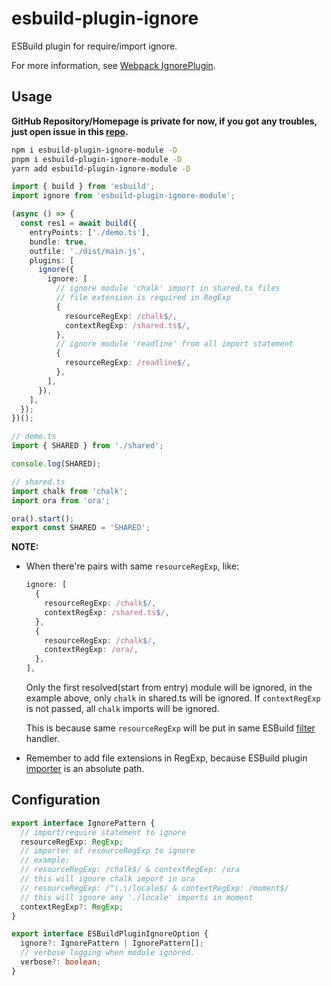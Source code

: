 # esbuild-plugin-ignore

ESBuild plugin for require/import ignore.

For more information, see [Webpack IgnorePlugin](https://webpack.js.org/plugins/ignore-plugin/).

## Usage

**GitHub Repository/Homepage is private for now, if you got any troubles, just open issue in this [repo](https://github.com/linbudu599/Blog).**

```bash
npm i esbuild-plugin-ignore-module -D
pnpm i esbuild-plugin-ignore-module -D
yarn add esbuild-plugin-ignore-module -D
```

```typescript
import { build } from 'esbuild';
import ignore from 'esbuild-plugin-ignore-module';

(async () => {
  const res1 = await build({
    entryPoints: ['./demo.ts'],
    bundle: true,
    outfile: './dist/main.js',
    plugins: [
      ignore({
        ignore: [
          // ignore module 'chalk' import in shared.ts files
          // file extension is required in RegExp
          {
            resourceRegExp: /chalk$/,
            contextRegExp: /shared.ts$/,
          },
          // ignore module 'readline' from all import statement
          {
            resourceRegExp: /readline$/,
          },
        ],
      }),
    ],
  });
})();

// demo.ts
import { SHARED } from './shared';

console.log(SHARED);

// shared.ts
import chalk from 'chalk';
import ora from 'ora';

ora().start();
export const SHARED = 'SHARED';
```

**NOTE:**

- When there're pairs with same `resourceRegExp`, like:

  ```typescript
  ignore: [
    {
      resourceRegExp: /chalk$/,
      contextRegExp: /shared.ts$/,
    },
    {
      resourceRegExp: /chalk$/,
      contextRegExp: /ora/,
    },
  ],
  ```

  Only the first resolved(start from entry) module will be ignored, in the example above, only `chalk` in shared.ts will be ignored. If `contextRegExp` is not passed, all `chalk` imports will be ignored.

  This is because same `resourceRegExp` will be put in same ESBuild [filter](https://esbuild.github.io/plugins/#filters) handler.

- Remember to add file extensions in RegExp, because ESBuild plugin [importer](https://esbuild.github.io/plugins/#resolve-arguments) is an absolute path.

## Configuration

```typescript
export interface IgnorePattern {
  // import/require statement to ignore
  resourceRegExp: RegExp;
  // importer of resourceRegExp to ignore
  // example:
  // resourceRegExp: /chalk$/ & contextRegExp: /ora
  // this will ignore chalk import in ora
  // resourceRegExp: /^\.\/locale$/ & contextRegExp: /moment$/
  // this will ignore any './locale' imports in moment
  contextRegExp?: RegExp;
}

export interface ESBuildPluginIgnoreOption {
  ignore?: IgnorePattern | IgnorePattern[];
  // verbose logging when module ignored.
  verbose?: boolean;
}
```
